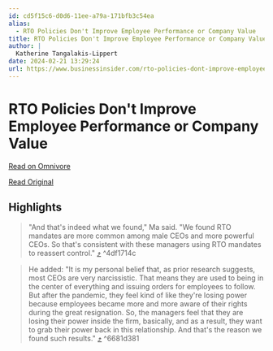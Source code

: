 ```yaml
---
id: cd5f15c6-d0d6-11ee-a79a-171bfb3c54ea
alias:
  - RTO Policies Don't Improve Employee Performance or Company Value
title: RTO Policies Don't Improve Employee Performance or Company Value
author: |
  Katherine Tangalakis-Lippert
date: 2024-02-21 13:29:24
url: https://www.businessinsider.com/rto-policies-dont-improve-employee-performance-company-value-controlling-bosses-2024-1
---
```


# RTO Policies Don't Improve Employee Performance or Company Value

[Read on Omnivore](https://omnivore.app/me/rto-policies-don-t-improve-employee-performance-or-company-value-18dcc82ea24)

[Read Original](https://www.businessinsider.com/rto-policies-dont-improve-employee-performance-company-value-controlling-bosses-2024-1)

## Highlights

> "And that's indeed what we found," Ma said. "We found RTO mandates are more common among male CEOs and more powerful CEOs. So that's consistent with these managers using RTO mandates to reassert control." [⤴️](https://omnivore.app/me/rto-policies-don-t-improve-employee-performance-or-company-value-18dcc82ea24#4df1714c-6b2c-4973-865d-243ef1ad3655)  ^4df1714c

> He added: "It is my personal belief that, as prior research suggests, most CEOs are very narcissistic. That means they are used to being in the center of everything and issuing orders for employees to follow. But after the pandemic, they feel kind of like they're losing power because employees became more and more aware of their rights during the great resignation. So, the managers feel that they are losing their power inside the firm, basically, and as a result, they want to grab their power back in this relationship. And that's the reason we found such results." [⤴️](https://omnivore.app/me/rto-policies-don-t-improve-employee-performance-or-company-value-18dcc82ea24#6681d381-5eb1-4e7b-8d83-a4ab0b977174)  ^6681d381

